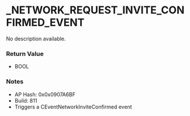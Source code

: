# _NETWORK_REQUEST_INVITE_CONFIRMED_EVENT

No description available.

### Return Value
* BOOL

### Notes
* AP Hash: 0x0x0907A6BF
* Build: 811
* Triggers a CEventNetworkInviteConfirmed event

